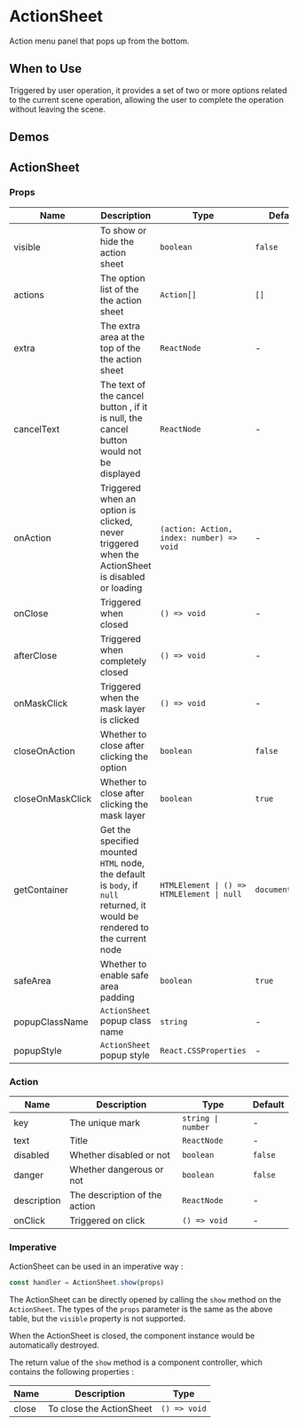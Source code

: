 # ActionSheet

Action menu panel that pops up from the bottom.

## When to Use

Triggered by user operation, it provides a set of two or more options related to the current scene operation, allowing the user to complete the operation without leaving the scene.

## Demos

<code src="./demos/demo1.tsx"></code>

## ActionSheet

### Props

| Name             | Description                                                                                                                | Type                                       | Default         |
| ---------------- | -------------------------------------------------------------------------------------------------------------------------- | ------------------------------------------ | --------------- |
| visible          | To show or hide the action sheet                                                                                           | `boolean`                                  | `false`         |
| actions          | The option list of the the action sheet                                                                                    | `Action[]`                                 | `[]`            |
| extra            | The extra area at the top of the the action sheet                                                                          | `ReactNode`                                | -               |
| cancelText       | The text of the cancel button , if it is null, the cancel button would not be displayed                                    | `ReactNode`                                | -               |
| onAction         | Triggered when an option is clicked, never triggered when the ActionSheet is disabled or loading                           | `(action: Action, index: number) => void`  | -               |
| onClose          | Triggered when closed                                                                                                      | `() => void`                               | -               |
| afterClose       | Triggered when completely closed                                                                                           | `() => void`                               | -               |
| onMaskClick      | Triggered when the mask layer is clicked                                                                                   | `() => void`                               | -               |
| closeOnAction    | Whether to close after clicking the option                                                                                 | `boolean`                                  | `false`         |
| closeOnMaskClick | Whether to close after clicking the mask layer                                                                             | `boolean`                                  | `true`          |
| getContainer     | Get the specified mounted `HTML` node, the default is `body`, if `null` returned, it would be rendered to the current node | `HTMLElement \| () => HTMLElement \| null` | `document.body` |
| safeArea         | Whether to enable safe area padding                                                                                        | `boolean`                                  | `true`          |
| popupClassName   | `ActionSheet` popup class name                                                                                             | `string`                                   | -               |
| popupStyle       | `ActionSheet` popup style                                                                                                  | `React.CSSProperties`                      | -               |

### Action

| Name        | Description                   | Type               | Default |
| ----------- | ----------------------------- | ------------------ | ------- |
| key         | The unique mark               | `string \| number` | -       |
| text        | Title                         | `ReactNode`        | -       |
| disabled    | Whether disabled or not       | `boolean`          | `false` |
| danger      | Whether dangerous or not      | `boolean`          | `false` |
| description | The description of the action | `ReactNode`        | -       |
| onClick     | Triggered on click            | `() => void`       | -       |

### Imperative

ActionSheet can be used in an imperative way :

```ts | pure
const handler = ActionSheet.show(props)
```

The ActionSheet can be directly opened by calling the `show` method on the `ActionSheet`. The types of the `props` parameter is the same as the above table, but the `visible` property is not supported.

When the ActionSheet is closed, the component instance would be automatically destroyed.

The return value of the `show` method is a component controller, which contains the following properties :

| Name  | Description              | Type         |
| ----- | ------------------------ | ------------ |
| close | To close the ActionSheet | `() => void` |
